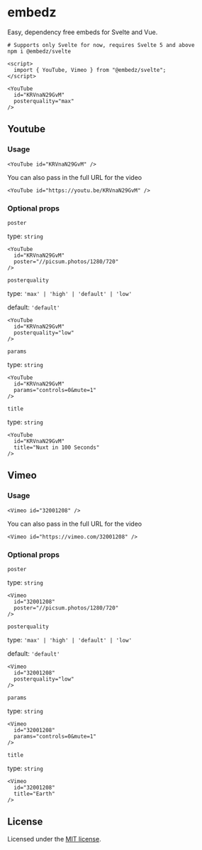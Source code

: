 # embedz
Easy, dependency free embeds for Svelte and Vue.

```shell
# Supports only Svelte for now, requires Svelte 5 and above
npm i @embedz/svelte
```

```svelte
<script>
  import { YouTube, Vimeo } from "@embedz/svelte";
</script>

<YouTube 
  id="KRVnaN29GvM" 
  posterquality="max"
/>
```

## Youtube

### Usage

```svelte
<YouTube id="KRVnaN29GvM" />
```

You can also pass in the full URL for the video

```svelte
<YouTube id="https://youtu.be/KRVnaN29GvM" />
```

### Optional props

``poster``

type: ``string``

```svelte
<YouTube
  id="KRVnaN29GvM"
  poster="//picsum.photos/1280/720"
/>
```

``posterquality``

type: ``'max' | 'high' | 'default' | 'low'``

default: ``'default'``

```svelte
<YouTube
  id="KRVnaN29GvM"
  posterquality="low"
/>
```

``params``

type: ``string``

```svelte
<YouTube
  id="KRVnaN29GvM"
  params="controls=0&mute=1"
/>
```

``title``

type: ``string``

```svelte
<YouTube
  id="KRVnaN29GvM"
  title="Nuxt in 100 Seconds"
/>
```

## Vimeo

### Usage

```svelte
<Vimeo id="32001208" />
```

You can also pass in the full URL for the video

```svelte
<Vimeo id="https://vimeo.com/32001208" />
```

### Optional props

``poster``

type: ``string``

```svelte
<Vimeo
  id="32001208"
  poster="//picsum.photos/1280/720"
/>
```

``posterquality``

type: ``'max' | 'high' | 'default' | 'low'``

default: ``'default'``

```svelte
<Vimeo
  id="32001208"
  posterquality="low"
/>
```

``params``

type: ``string``

```svelte
<Vimeo
  id="32001208"
  params="controls=0&mute=1"
/>
```

``title``

type: ``string``

```svelte
<Vimeo
  id="32001208"
  title="Earth"
/>
```


## License

Licensed under the [MIT license](https://github.com/embedz/embedz/blob/main/LICENSE.md).
